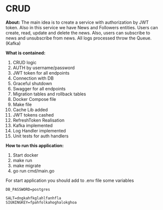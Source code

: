 # CRUD

**About:**
The main idea is to create a service with authorization by JWT token.
Also in this service we have News and Followers entities.
Users can create, read, update and delete the news. Also, users can subscribe to news and unsubscribe from news.
All logs processed throw the Queue. (Kafka)


**What is contained:**
1. CRUD logic
2. AUTH by username/password
3. JWT token for all endpoints
4. Connection with DB
5. Graceful shutdown
6. Swagger for all endpoints
7. Migration tables and rollback tables
8. Docker Compose file
9. Make file
10. Cache Lib added
11. JWT tokens cashed
12. RefreshToken Realisation
13. Kafka implemented
14. Log Handler implemented
15. Unit tests for auth handlers 

**How to run this application:**
1. Start docker
2. make run
3. make migrate 
4. go run cmd/main.go


For start application you should add to .env file some variables
```dotenv
DB_PASSWORD=postgres

SALT=dngkahfkglahlfanhfla
SIGNINGKEY=fpahfolkahoghalokghoa
```